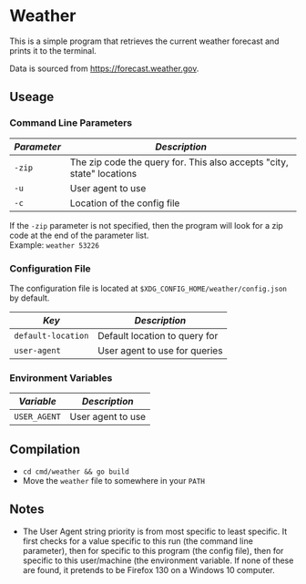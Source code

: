 # Weather

This is a simple program that retrieves the current weather forecast and prints it to the terminal.

Data is sourced from <https://forecast.weather.gov>.

## Useage

### Command Line Parameters

| *Parameter* | *Description*                                                         |
|-------------|-----------------------------------------------------------------------|
| `-zip`      | The zip code the query for. This also accepts "city, state" locations |
| `-u`        | User agent to use                                                     |
| `-c`        | Location of the config file                                           |

If the `-zip` parameter is not specified, then the program will look for a zip code at the end of the parameter list.  
Example: `weather 53226`

### Configuration File
The configuration file is located at `$XDG_CONFIG_HOME/weather/config.json` by default.

| *Key*              | *Description*                 |
|--------------------|-------------------------------|
| `default-location` | Default location to query for |
| `user-agent`       | User agent to use for queries |

### Environment Variables

| *Variable*   | *Description*     |
|--------------|-------------------|
| `USER_AGENT` | User agent to use |

## Compilation

- `cd cmd/weather && go build`
- Move the `weather` file to somewhere in your `PATH`

## Notes

- The User Agent string priority is from most specific to least specific. It first checks for a value specific to this run (the command line parameter), then for specific to this program (the config file), then for specific to this user/machine (the environment variable. If none of these are found, it pretends to be Firefox 130 on a Windows 10 computer.
